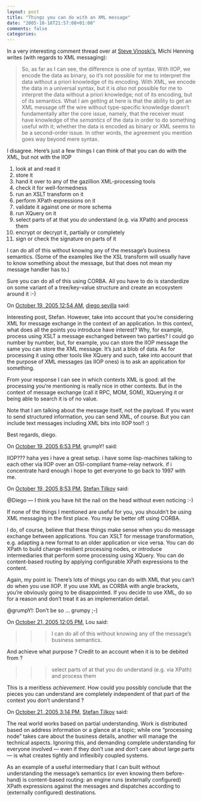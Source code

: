```yaml
---
layout: post
title: "Things you can do with an XML message"
date: "2005-10-18T21:57:00+01:00"
comments: false
categories: 
---
```


<p>In a very interesting comment thread over at <a href="http://www.iona.com/blogs/vinoski/archives/000214.html">Steve Vinoski&#8217;s</a>, Michi Henning writes (with regards to XML messaging):</p>

<blockquote>
<p>So, as far as I can see, the difference is one of syntax. With IIOP, we encode the data as binary, so it&#8217;s not possible for me to interpret the data without a priori knowledge of its encoding. With XML, we encode the data in a universal syntax, but it is <em>also</em> not possible for me to interpret the data without a priori knowledge; not of its encoding, but of its semantics. What I am getting at here is that the ability to get an XML message off the wire without type-specific knowledge doesn&#8217;t fundamentally alter the core issue, namely, that the receiver must have knowledge of the <em>semantics</em> of the data in order to do something useful with it; whether the data is encoded as binary or XML seems to be a second-order issue. In other words, the agreement you mention goes way beyond mere syntax.</p>
</blockquote>

<p>I disagree. Here&#8217;s just a few things I can think of that you can do with the XML, but not with the IIOP</p>

<ol>
<li>look at and read it</li>
<li>store it</li>
<li>hand it over to any of the gazillion XML-processing tools</li>
<li>check it for well-formedness</li>
<li>run an XSLT transform on it</li>
<li>perform XPath expressions on it</li>
<li>validate it against one or more schema</li>
<li>run XQuery on it</li>
<li>select parts of at that you <em>do</em> understand (e.g. via XPath) and process them</li>
<li>encrypt or decrypt it, partially or completely</li>
<li>sign or check the signature on parts of it</li>
</ol>

<p>I can do all of this without knowing any of the message&#8217;s business semantics. (Some of the examples like the XSL transform will usually have to know something about the message, but that does not mean my message handler has to.)</p>

<p>Sure you can do all of this using CORBA. All you have to do is standardize on some variant of a tree/key-value structure and create an ecosystem around it :-)</p>

<section class="comments">

<div class="comment" id="comment-673">
On <a href="#comment-673" title="Permalink to this comment">October 19, 2005 12:54 AM</a>, <a href="http://neuromancer.dif.um.es/blog" title="http://neuromancer.dif.um.es/blog" rel="nofollow">diego sevilla</a>
said:
<p>Interesting post, Stefan. However, take into account that you&#8217;re considering XML for message exchange in the context of an application. In this context, what does all the points you introduce have interest? Why, for example, process using XSLT a message exchanged between two parties? I could go number by number, but, for example, you can store the IIOP message the same you can store the XML message. It&#8217;s just a blob of data. As for processing it using other tools like XQuery and such, take into account that the purpose of XML messages (as IIOP ones) is to ask an application for something.</p>

<p>From your response I can see in which contexts XML is good: all the processing you&#8217;re mentioning is really nice in other contexts. But in the context of message exchange (call it RPC, MOM, SOM), XQuerying it or being able to search it is of no value.</p>

<p>Note that I am talking about the message itself, not the payload. If you want to send structured information, you can send XML, of course. But you can include text messages including XML bits into IIOP too!! :)</p>

<p>Best regards,
diego.</p>


<div class="comment" id="comment-674">
On <a href="#comment-674" title="Permalink to this comment">October 19, 2005  6:53 PM</a>, grumpY!
said:
<p>IIOP??? haha yes i have a great setup. i have some lisp-machines talking to each other via IIOP over an OSI-compliant frame-relay network. if i concentrate hard enough i hope to get everyone to go back to 1997 with me.</p>


<div class="comment" id="comment-675">
On <a href="#comment-675" title="Permalink to this comment">October 19, 2005  8:53 PM</a>, <a href="/en/staff/st/">Stefan Tilkov</a>
said:
<p>@Diego &#8212; I think you have hit the nail on the head without even noticing :-)</p>

<p>If none of the things I mentioned are useful for you, you shouldn&#8217;t be using XML messaging in the first place. You may be better off using CORBA. </p>

<p>I do, of course, believe that these things make sense when you do message exchange between applications. You can XSLT for message transformation, e.g. adapting a new format to an older application or vice versa. You can do XPath to build change-resilient processing nodes, or introduce intermediaries that perform some processing using XQuery. You can do content-based routing by applying configurable XPath expressions to the content. </p>

<p>Again, my point is: There&#8217;s lots of things you can do with XML that you can&#8217;t do when you use IIOP. If you use XML as CORBA with angle brackets, you&#8217;re obviously going to be disappointed. If you decide to use XML, do so for a reason and don&#8217;t treat it as an implementation detail.</p>

<p>@grumpY!: Don&#8217;t be so &#8230; grumpy ;-)</p>


<div class="comment" id="comment-676">
On <a href="#comment-676" title="Permalink to this comment">October 21, 2005 12:05 PM</a>, Lou
said:
<blockquote>
<blockquote>
<blockquote>
<p>I can do all of this without knowing any of the message&#8217;s business semantics.</p>
</blockquote>

<p></p></blockquote>

<p></p></blockquote>

<p>And achieve what purpose ? Credit to an account when it is to be debited from ?</p>

<blockquote>
<blockquote>
<blockquote>
<p>select parts of at that you do understand (e.g. via XPath) and process them</p>
</blockquote>

<p></p></blockquote>

<p></p></blockquote>

<p>This is a meritless <em>achievement</em>. How could you possibly conclude that the pieces you can understand are completely independent of that part of the context you don&#8217;t understand ?</p>


<div class="comment" id="comment-677">
On <a href="#comment-677" title="Permalink to this comment">October 21, 2005  3:14 PM</a>, <a href="/en/staff/st/">Stefan Tilkov</a>
said:
<p>The real world works based on partial understanding. Work is distributed based on address information or a glance at a topic; while one &#8220;processing node&#8221; takes care about the business details, another will manage the technical aspects. Ignoring this, and demanding complete understanding for everyone involved &#8212; even if they don&#8217;t use and don&#8217;t care about large parts &#8212; is what creates tightly and inflexibily coupled systems.</p>

<p>As an example of a useful intermediary that I can built without understanding the message&#8217;s semantics (or even knowing them before-hand) is content-based routing: an engine runs (externally configured) XPath expressions against the messages and dispatches according to (externally configured) destinations.</p>


</section>

